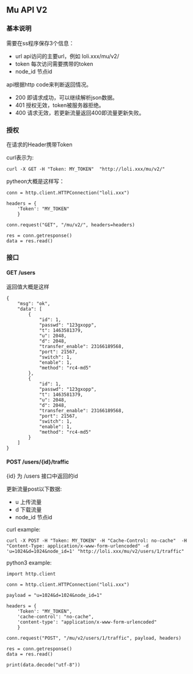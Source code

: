 ## Mu API V2


 
### 基本说明

需要在ss程序保存3个信息：

* url api访问的主要url，例如 loli.xxx/mu/v2/
* token 每次访问需要携带的token
* node_id 节点id


api根据http code来判断返回情况。

* 200 即请求成功，可以继续解析json数据。
* 401 授权无效，token被服务器拒绝。
* 400 请求无效，若更新流量返回400即流量更新失败。

### 授权

在请求的Header携带Token

curl表示为:

```
curl -X GET -H "Token: MY_TOKEN"  "http://loli.xxx/mu/v2/"
```

pytheon大概是这样写：
```
conn = http.client.HTTPConnection("loli.xxx")

headers = {
    'Token': "MY_TOKEN" 
    }

conn.request("GET", "/mu/v2/", headers=headers)

res = conn.getresponse()
data = res.read()
```


### 接口

#### GET /users

返回值大概是这样
```
{
    "msg": "ok",
    "data": [
        {
            "id": 1,
            "passwd": "123gxopp",
            "t": 1463581379,
            "u": 2048,
            "d": 2048,
            "transfer_enable": 23166189568,
            "port": 21567,
            "switch": 1,
            "enable": 1,
            "method": "rc4-md5"
        },
        {
            "id": 1,
            "passwd": "123gxopp",
            "t": 1463581379,
            "u": 2048,
            "d": 2048,
            "transfer_enable": 23166189568,
            "port": 21567,
            "switch": 1,
            "enable": 1,
            "method": "rc4-md5"
        }
    ]
}
```

#### POST /users/{id}/traffic

{id} 为 /users 接口中返回的id

更新流量post以下数据:

* u  上传流量
* d  下载流量
* node_id 节点id

curl example:
```
curl -X POST -H "Token: MY_TOKEN" -H "Cache-Control: no-cache"  -H "Content-Type: application/x-www-form-urlencoded" -d 'u=1024&d=1024&node_id=1' "http://loli.xxx/mu/v2/users/1/traffic"
```

python3 example:

```
import http.client

conn = http.client.HTTPConnection("loli.xxx")

payload = "u=1024&d=1024&node_id=1"

headers = {
    'Token': "MY_TOKEN",
    'cache-control': "no-cache", 
    'content-type': "application/x-www-form-urlencoded"
    }

conn.request("POST", "/mu/v2/users/1/traffic", payload, headers)

res = conn.getresponse()
data = res.read()

print(data.decode("utf-8"))
```

